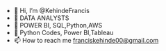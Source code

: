 - 👋 Hi, I’m @KehindeFrancis
- 👀 DATA ANALYSTS 
- 🌱  POWER BI, SQL,Python,AWS
- 💞️ Python Codes, Power BI,Tableau
- 📫 How to reach me franciskehinde00@gmail.com

<!---
KehindeFrancis/KehindeFrancis is a ✨ special ✨ repository because its `README.md` (this file) appears on your GitHub profile.
You can click the Preview link to take a look at your changes.
--->
